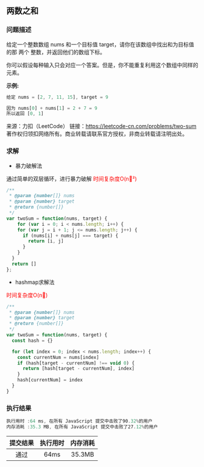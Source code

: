 ## 两数之和

### 问题描述

给定一个整数数组 nums 和一个目标值 target，请你在该数组中找出和为目标值的那 两个 整数，并返回他们的数组下标。

你可以假设每种输入只会对应一个答案。但是，你不能重复利用这个数组中同样的元素。

**示例:**

```js
给定 nums = [2, 7, 11, 15], target = 9

因为 nums[0] + nums[1] = 2 + 7 = 9
所以返回 [0, 1]
```

来源：力扣（LeetCode）
链接：https://leetcode-cn.com/problems/two-sum
著作权归领扣网络所有。商业转载请联系官方授权，非商业转载请注明出处。

### 求解

- 暴力破解法

通过简单的双层循环，进行暴力破解
<font color="red">时间复杂度O(n²)</font>

```js
/**
 * @param {number[]} nums
 * @param {number} target
 * @return {number[]}
 */
var twoSum = function(nums, target) {
    for (var i = 0; i < nums.length; i++) {
    for (var j = i + 1; j <= nums.length; j++) {
      if (nums[i] + nums[j] === target) {
        return [i, j]
      }
    }
  }
  return []
};
```

- hashmap求解法

<font color="red">时间复杂度O(n)</font>

```js
/**
 * @param {number[]} nums
 * @param {number} target
 * @return {number[]}
 */
var twoSum = function(nums, target) {
  const hash = {}

  for (let index = 0; index < nums.length; index++) {
    const currentNum = nums[index]
    if (hash[target - currentNum] !== void 0) {
      return [hash[target - currentNum], index]
    }
    hash[currentNum] = index
  }
}
```

### 执行结果

```js
执行用时 :64 ms, 在所有 JavaScript 提交中击败了90.32%的用户
内存消耗 :35.3 MB, 在所有 JavaScript 提交中击败了27.12%的用户
```

| 提交结果 | 执行用时 | 内存消耗 |
|:-------:|:------:|:-------:|
|   通过   |  64ms  |  35.3MB |